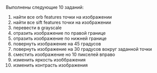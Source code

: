 Выполнены следующие 10 заданий:
1) найти все orb features точки на изображении
2) найти все sift features точки на изображении
3) перевести в grayscale
4) отразить изображение по правой границе
5) отразить изображение по нижней границе
6) повернуть изображение на 45 градусов
7) повернуть изображение на 30 градусов вокруг заданной точки
8) сместить изображение но 10 пикселей вправо
9) изменить яркость изоббражения
10) изменить контрасть изображения
